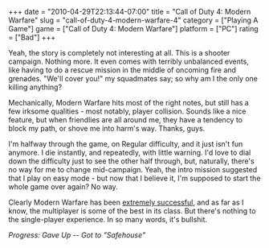 +++
date = "2010-04-29T22:13:44-07:00"
title = "Call of Duty 4: Modern Warfare"
slug = "call-of-duty-4-modern-warfare-4"
category = ["Playing A Game"]
game = ["Call of Duty 4: Modern Warfare"]
platform = ["PC"]
rating = ["Bad"]
+++

Yeah, the story is completely not interesting at all.  This is a shooter campaign.  Nothing more.  It even comes with terribly unbalanced events, like having to do a rescue mission in the middle of oncoming fire and grenades.  "We'll cover you!" my squadmates say; so why am I the only one killing anything?

Mechanically, Modern Warfare hits most of the right notes, but still has a few irksome qualities - most notably, player collision.  Sounds like a nice feature, but when friendlies are all around me, they have a tendency to block my path, or shove me into harm's way.  Thanks, guys.

I'm halfway through the game, on Regular difficulty, and it just isn't fun anymore.  I die instantly, and repeatedly, with little warning.  I'd love to dial down the difficulty just to see the other half through, but, naturally, there's no way for me to change mid-campaign.  Yeah, the intro mission suggested that I play on easy mode - but now that I believe it, I'm supposed to start the whole game over again?  No way.

Clearly Modern Warfare has been <a href="http://www.metacritic.com/games/platforms/pc/callofduty4modernwarfare">extremely successful</a>, and as far as I know, the multiplayer is some of the best in its class.  But there's nothing to the single-player experience.  In so many words, it's bullshit.

<i>Progress: Gave Up -- Got to "Safehouse"</i>